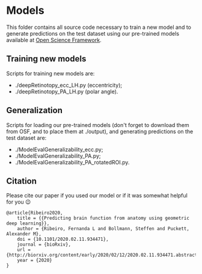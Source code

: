 # Models

This folder contains all source code necessary to train a new model and to generate predictions on the test dataset 
using our pre-trained models available at [Open Science Framework](https://osf.io/95w4y/). 

## Training new models
Scripts for training new models are: 
- ./deepRetinotopy_ecc_LH.py (eccentricity);
- ./deepRetinotopy_PA_LH.py (polar angle).


## Generalization
Scripts for loading our pre-trained models (don't forget to download them from OSF, and to place them 
at ./output), and generating predictions on the test dataset are:
- ./ModelEvalGeneralizability_ecc.py;
- ./ModelEvalGeneralizability_PA.py;
- ./ModelEvalGeneralizability_PA_rotatedROI.py.


## Citation

Please cite our paper if you used our model or if it was somewhat helpful for you :wink:

    @article{Ribeiro2020,
        title = {{Predicting brain function from anatomy using geometric deep learning}},
        author = {Ribeiro, Fernanda L and Bollmann, Steffen and Puckett, Alexander M},
        doi = {10.1101/2020.02.11.934471},
        journal = {bioRxiv},
        url = {http://biorxiv.org/content/early/2020/02/12/2020.02.11.934471.abstract},
        year = {2020}
    }

